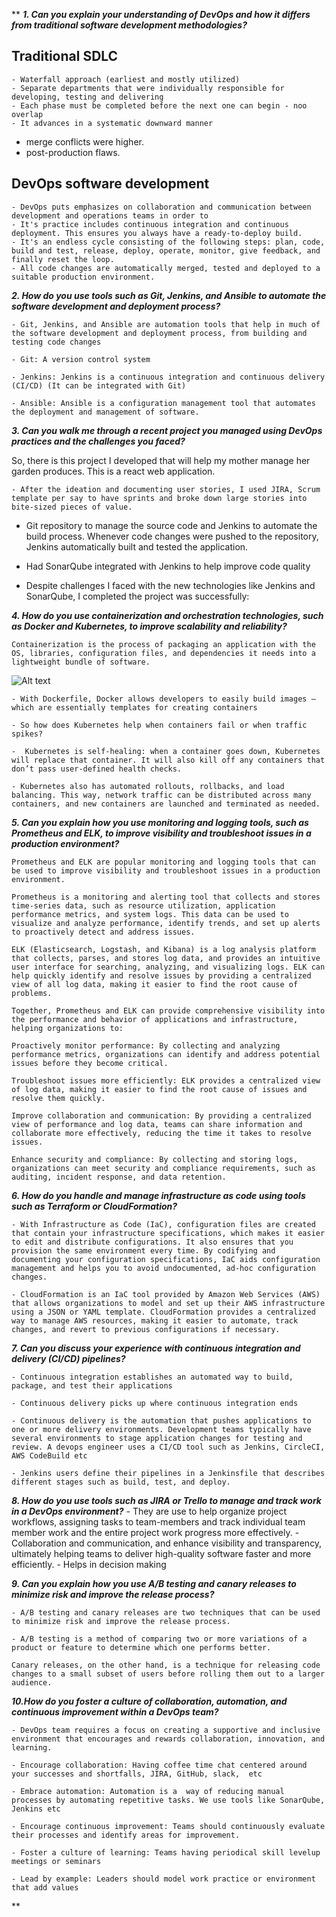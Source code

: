 ** ***1. Can you explain your understanding of DevOps and how it differs from traditional software development methodologies?***
   
  ## Traditional SDLC
    - Waterfall approach (earliest and mostly utilized)
    - Separate departments that were individually responsible for developing, testing and delivering
    - Each phase must be completed before the next one can begin - noo overlap
    - It advances in a systematic downward manner

   -   merge conflicts were higher. 
   -   post-production flaws.
    
## DevOps software development

    - DevOps puts emphasizes on collaboration and communication between development and operations teams in order to 
    - It's practice includes continuous integration and continuous deployment. This ensures you always have a ready-to-deploy build.
    - It's an endless cycle consisting of the following steps: plan, code, build and test, release, deploy, operate, monitor, give feedback, and finally reset the loop.
    - All code changes are automatically merged, tested and deployed to a suitable production environment.

    

***2. How do you use tools such as Git, Jenkins, and Ansible to automate the software development and deployment process?***

    - Git, Jenkins, and Ansible are automation tools that help in much of the software development and deployment process, from building and testing code changes
    
    - Git: A version control system 

    - Jenkins: Jenkins is a continuous integration and continuous delivery (CI/CD) (It can be integrated with Git)

    - Ansible: Ansible is a configuration management tool that automates the deployment and management of software.

***3. Can you walk me through a recent project you managed using DevOps practices and the challenges you faced?***

   So, there is this project I developed that will help my mother manage her garden produces. This is a react web application.

    - After the ideation and documenting user stories, I used JIRA, Scrum template per say to have sprints and broke down large stories into bite-sized pieces of value.

   - Git repository to manage the source code and Jenkins to automate the build process. Whenever code changes were pushed to the repository, Jenkins automatically built and tested the application.
   - Had SonarQube integrated with Jenkins to help improve code quality

   - Despite challenges I faced with the new technologies like Jenkins and SonarQube, I completed the project was successfully:
   

***4. How do you use containerization and orchestration technologies, such as Docker and Kubernetes, to improve scalability and reliability?***

    Containerization is the process of packaging an application with the OS, libraries, configuration files, and dependencies it needs into a lightweight bundle of software.

![Alt text](https://miro.medium.com/max/4800/0%2AvluSh-2PnE8IjxD6.webp)

    - With Dockerfile, Docker allows developers to easily build images —   which are essentially templates for creating containers 

    - So how does Kubernetes help when containers fail or when traffic spikes?

    -  Kubernetes is self-healing: when a container goes down, Kubernetes will replace that container. It will also kill off any containers that don’t pass user-defined health checks.

    - Kubernetes also has automated rollouts, rollbacks, and load balancing. This way, network traffic can be distributed across many containers, and new containers are launched and terminated as needed.


***5. Can you explain how you use monitoring and logging tools, such as Prometheus and ELK, to improve visibility and troubleshoot issues in a production environment?***

    Prometheus and ELK are popular monitoring and logging tools that can be used to improve visibility and troubleshoot issues in a production environment.

    Prometheus is a monitoring and alerting tool that collects and stores time-series data, such as resource utilization, application performance metrics, and system logs. This data can be used to visualize and analyze performance, identify trends, and set up alerts to proactively detect and address issues.

    ELK (Elasticsearch, Logstash, and Kibana) is a log analysis platform that collects, parses, and stores log data, and provides an intuitive user interface for searching, analyzing, and visualizing logs. ELK can help quickly identify and resolve issues by providing a centralized view of all log data, making it easier to find the root cause of problems.

    Together, Prometheus and ELK can provide comprehensive visibility into the performance and behavior of applications and infrastructure, helping organizations to:

    Proactively monitor performance: By collecting and analyzing performance metrics, organizations can identify and address potential issues before they become critical.

    Troubleshoot issues more efficiently: ELK provides a centralized view of log data, making it easier to find the root cause of issues and resolve them quickly.

    Improve collaboration and communication: By providing a centralized view of performance and log data, teams can share information and collaborate more effectively, reducing the time it takes to resolve issues.

    Enhance security and compliance: By collecting and storing logs, organizations can meet security and compliance requirements, such as auditing, incident response, and data retention.

***6. How do you handle and manage infrastructure as code using tools such as Terraform or CloudFormation?***

    - With Infrastructure as Code (IaC), configuration files are created that contain your infrastructure specifications, which makes it easier to edit and distribute configurations. It also ensures that you provision the same environment every time. By codifying and documenting your configuration specifications, IaC aids configuration management and helps you to avoid undocumented, ad-hoc configuration changes.

    - CloudFormation is an IaC tool provided by Amazon Web Services (AWS) that allows organizations to model and set up their AWS infrastructure using a JSON or YAML template. CloudFormation provides a centralized way to manage AWS resources, making it easier to automate, track changes, and revert to previous configurations if necessary.


***7. Can you discuss your experience with continuous integration and delivery (CI/CD) pipelines?***
    
    - Continuous integration establishes an automated way to build, package, and test their applications

    - Continuous delivery picks up where continuous integration ends
  
    - Continuous delivery is the automation that pushes applications to one or more delivery environments. Development teams typically have several environments to stage application changes for testing and review. A devops engineer uses a CI/CD tool such as Jenkins, CircleCI, AWS CodeBuild etc
  
    - Jenkins users define their pipelines in a Jenkinsfile that describes different stages such as build, test, and deploy.

  

***8. How do you use tools such as JIRA or Trello to manage and track work in a DevOps environment?***
    - They are use to help organize project workflows, assigning tasks to team-members and track individual team member work and the entire project work progress more effectively. 
    - Collaboration and communication, and enhance visibility and transparency, ultimately helping teams to deliver high-quality software faster and more efficiently.
    - Helps in decision making

***9. Can you explain how you use A/B testing and canary releases to minimize risk and improve the release process?***

    - A/B testing and canary releases are two techniques that can be used to minimize risk and improve the release process.

    - A/B testing is a method of comparing two or more variations of a product or feature to determine which one performs better. 

    Canary releases, on the other hand, is a technique for releasing code changes to a small subset of users before rolling them out to a larger audience.


***10.How do you foster a culture of collaboration, automation, and continuous improvement within a DevOps team?***

    - DevOps team requires a focus on creating a supportive and inclusive environment that encourages and rewards collaboration, innovation, and learning.

    - Encourage collaboration: Having coffee time chat centered around your successes and shortfalls, JIRA, GitHub, slack,  etc

    - Embrace automation: Automation is a  way of reducing manual processes by automating repetitive tasks. We use tools like SonarQube, Jenkins etc

    - Encourage continuous improvement: Teams should continuously evaluate their processes and identify areas for improvement. 

    - Foster a culture of learning: Teams having periodical skill levelup meetings or seminars

    - Lead by example: Leaders should model work practice or environment that add values 








**